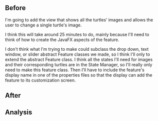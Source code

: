 ## Before
I'm going to add the view that shows all the turtles' images and allows the user to change a single turtle's image.

I think this will take around 25 minutes to do, mainly because I'll need to think of how to create the JavaFX aspects of the feature.

I don't think what I'm trying to make could subclass the drop down, text window, or slider abstract Feature classes we made, so 
I think I'll only to extend the abstract Feature class. I think all the states I'll need for images and their corresponding turtles are in the State Manager, 
so I'll really only need to make this feature class. 
Then I'll have to include the feature's display name in one of the properties files so that the display can add the feature to its customization screen.



## After

## Analysis